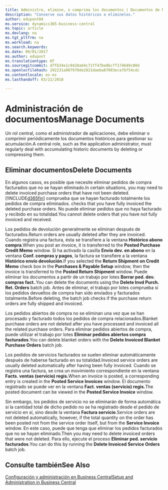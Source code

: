 ```yaml
---
title: Administre, elimine, o comprima los documentos | Documentos de Microsoft
description: "Conserve sus datos históricos o eliminelos."
author: edupont04
ms.service: dynamics365-business-central
ms.topic: article
ms.devlang: na
ms.tgt_pltfrm: na
ms.workload: na
ms.search.keywords: 
ms.date: 09/01/2017
ms.author: edupont
ms.translationtype: HT
ms.sourcegitcommit: d7fb34e1c9428a64c71ff47be8bcff174649c00d
ms.openlocfilehash: 292231a907970de2821daeba87003eca7bf54cdc
ms.contentlocale: es-es
ms.lasthandoff: 03/22/2018

---
```

# <a name="manage-documents"></a><span data-ttu-id="0d8da-103">Administración de documentos</span><span class="sxs-lookup"><span data-stu-id="0d8da-103">Manage Documents</span></span>
<span data-ttu-id="0d8da-104">Un rol central, como el administrador de aplicaciones, debe eliminar o comprimir periódicamente los documentos históricos para gestionar su acumulación.</span><span class="sxs-lookup"><span data-stu-id="0d8da-104">A central role, such as the application administrator, must regularly deal with accumulating historic documents by deleting or compressing them.</span></span>  

## <a name="delete-documents"></a><span data-ttu-id="0d8da-105">Eliminar documentos</span><span class="sxs-lookup"><span data-stu-id="0d8da-105">Delete Documents</span></span>
<span data-ttu-id="0d8da-106">En algunos casos, es posible que necesite eliminar pedidos de compra facturados que no se hayan eliminado.</span><span class="sxs-lookup"><span data-stu-id="0d8da-106">In certain situations, you may need to delete invoiced purchase orders that have not been deleted.</span></span> [!INCLUDE[d365fin](includes/d365fin_md.md)]<span data-ttu-id="0d8da-107"> comprueba que se hayan facturado totalmente los pedidos de compra eliminados.</span><span class="sxs-lookup"><span data-stu-id="0d8da-107"> checks that you have fully invoiced the deleted purchase orders.</span></span> <span data-ttu-id="0d8da-108">No puede eliminar pedidos que no haya facturado y recibido en su totalidad.</span><span class="sxs-lookup"><span data-stu-id="0d8da-108">You cannot delete orders that you have not fully invoiced and received.</span></span>  

<span data-ttu-id="0d8da-109">Los pedidos de devolución generalmente se eliminan después de facturados.</span><span class="sxs-lookup"><span data-stu-id="0d8da-109">Return orders are usually deleted after they are invoiced.</span></span> <span data-ttu-id="0d8da-110">Cuando registra una factura, ésta se transfiere a la ventana **Histórico abono compra**.</span><span class="sxs-lookup"><span data-stu-id="0d8da-110">When you post an invoice, it is transferred to the **Posted Purchase Credit Memo** window.</span></span> <span data-ttu-id="0d8da-111">Si ha activado la casilla **Envío dev. en abono** en la ventana **Conf. compras y pagos**, la factura se transfiere a la ventana **Histórico envío devolución**.</span><span class="sxs-lookup"><span data-stu-id="0d8da-111">If you selected the **Return Shipment on Credit Memo** check box in the **Purchases & Payable Setup** window, then the invoice is transferred to the **Posted Return Shipment** window.</span></span> <span data-ttu-id="0d8da-112">Puede eliminar los documentos a partir de un trabajo por lotes **Borrar ped. dev. compras fact.**.</span><span class="sxs-lookup"><span data-stu-id="0d8da-112">You can delete the documents using the **Delete Invd Purch. Ret. Orders** batch job.</span></span> <span data-ttu-id="0d8da-113">Antes de eliminar, el trabajo por lotes comprueba si los pedidos devueltos de compra han sido enviados y facturados totalmente.</span><span class="sxs-lookup"><span data-stu-id="0d8da-113">Before deleting, the batch job checks if the purchase return orders are fully shipped and invoiced.</span></span>  

<span data-ttu-id="0d8da-114">Los pedidos abiertos de compra no se eliminan una vez que se han procesado y facturado todos los pedidos de compra relacionados.</span><span class="sxs-lookup"><span data-stu-id="0d8da-114">Blanket purchase orders are not deleted after you have processed and invoiced all the related purchase orders.</span></span> <span data-ttu-id="0d8da-115">Para eliminar pedidos abiertos de compra, puede utilizar el trabajo por lotes **Eliminar pedidos abiertos compra facturados**.</span><span class="sxs-lookup"><span data-stu-id="0d8da-115">You can delete blanket orders with the **Delete Invoiced Blanket Purchase Orders** batch job.</span></span>  

<span data-ttu-id="0d8da-116">Los pedidos de servicios facturados se suelen eliminar automáticamente después de haberse facturado en su totalidad.</span><span class="sxs-lookup"><span data-stu-id="0d8da-116">Invoiced service orders are usually deleted automatically after having been fully invoiced.</span></span> <span data-ttu-id="0d8da-117">Cuando se registra una factura, se crea un movimiento correspondiente en la ventana **Facts. ventas (servicio) regis.**</span><span class="sxs-lookup"><span data-stu-id="0d8da-117">When an invoice is posted, a corresponding entry is created in the **Posted Service Invoices** window.</span></span> <span data-ttu-id="0d8da-118">El documento registrado se puede ver en la ventana **Fact. ventas (servicio) regis.**</span><span class="sxs-lookup"><span data-stu-id="0d8da-118">The posted document can be viewed in the **Posted Service Invoice** window.</span></span>  

<span data-ttu-id="0d8da-119">Sin embargo, los pedidos de servicio no se eliminarán de forma automática si la cantidad total de dicho pedido no se ha registrado desde el pedido de servicio en sí, sino desde la ventana **Factura servicio**.</span><span class="sxs-lookup"><span data-stu-id="0d8da-119">Service orders are not deleted automatically, however, if the total quantity on the order has been posted not from the service order itself, but from the **Service Invoice** window.</span></span> <span data-ttu-id="0d8da-120">En este caso, puede que tenga que eliminar los pedidos facturados que no se hayan eliminado.</span><span class="sxs-lookup"><span data-stu-id="0d8da-120">Then you may need to delete invoiced orders that were not deleted.</span></span> <span data-ttu-id="0d8da-121">Para ello, ejecute el proceso **Eliminar ped. servicio facturados**.</span><span class="sxs-lookup"><span data-stu-id="0d8da-121">You can do this by running the **Delete Invoiced Service Orders** batch job.</span></span>  

## <a name="see-also"></a><span data-ttu-id="0d8da-122">Consulte también</span><span class="sxs-lookup"><span data-stu-id="0d8da-122">See Also</span></span>  
[<span data-ttu-id="0d8da-123">Configuración y administración en Business Central</span><span class="sxs-lookup"><span data-stu-id="0d8da-123">Setup and Administration in Business Central</span></span>](admin-setup-and-administration.md)  

